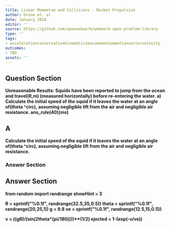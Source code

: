 ```yaml
---
title: Linear Momentum and Collisions - Rocket Propulsion
author: Urone et. al
date: January 2018
editor: ''
source: https://github.com/openwebwork/webwork-open-problem-library
type: ''
tags:
- accelerationconservationkinematicsmassmomentummotionvectorvelocity
outcomes:
- TBD
assets: ''
---
```


## Question Section 

<b>
<b>Unreasonable Results:<b> Squids have been reported to jump from the ocean and travel(R,m) (measured horizontally) before re-entering the water. 
a) Calculate the initial speed of the squid if it leaves the water at an angle of(theta ^circ), assuming negligible lift from the air and negligible air resistance. 
ans_rule(40)(ms)

## A
Calculate the initial speed of the squid if it leaves the water at an angle of(theta ^circ), assuming negligible lift from the air and negligible air resistance. 
### Answer Section


## Answer Section

from random import randrange
showHint = 3

R = sprintf("%0.1f", randrange(32.5,35,0.5))
theta = sprintf("%0.1f", randrange(20,25,1))
g = 9.8
ve = sprintf("%0.1f", randrange(12.5,15,0.5))

v = ((g*R)/(sin(2*theta*(pi/180))))**(1/2)
ejected = 1-(exp(-v/ve))